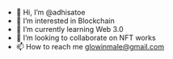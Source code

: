 - 👋 Hi, I’m @adhisatoe
- 👀 I’m interested in Blockchain
- 🌱 I’m currently learning Web 3.0
- 💞️ I’m looking to collaborate on NFT works
- 📫 How to reach me glowinmale@gmail.com

<!---
adhisatoe/adhisatoe is a ✨ special ✨ repository because its `README.md` (this file) appears on your GitHub profile.
You can click the Preview link to take a look at your changes.
--->
